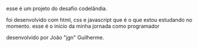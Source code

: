esse é um projeto do desafio codelândia. 

foi desenvolvido com html, css e javascript que é  o que estou estudando no momento.
esse é o início da minha jornada como programador

desenvolvido por João "jgn" Guilherme.